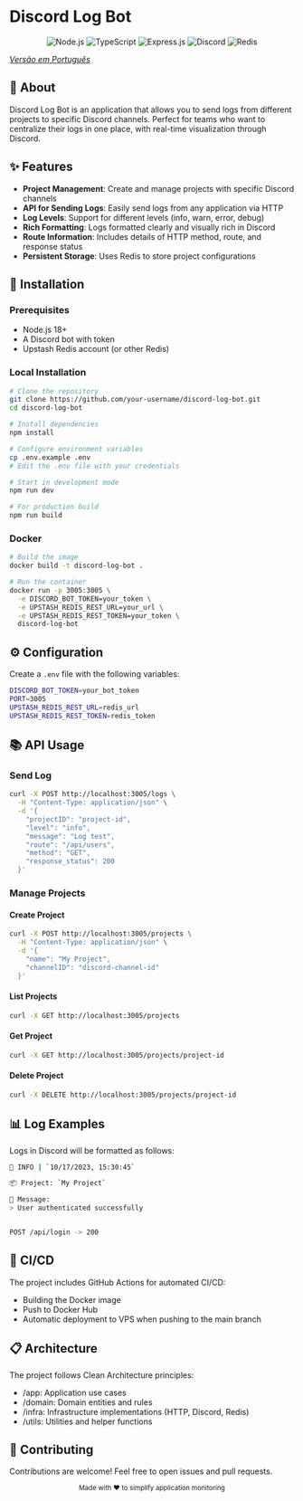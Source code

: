# Discord Log Bot
<div align="center">

  <img src="https://img.shields.io/badge/node.js-6DA55F?style=for-the-badge&logo=node.js&logoColor=white" alt="Node.js" />
  
  <img src="https://img.shields.io/badge/typescript-%23007ACC.svg?style=for-the-badge&logo=typescript&logoColor=white" alt="TypeScript" />
  
  <img src="https://img.shields.io/badge/express.js-%23404d59.svg?style=for-the-badge&logo=express&logoColor=%2361DAFB" alt="Express.js" />
  
  <img src="https://img.shields.io/badge/Discord-%235865F2.svg?style=for-the-badge&logo=discord&logoColor=white" alt="Discord" />
  
  <img src="https://img.shields.io/badge/redis-%23DD0031.svg?style=for-the-badge&logo=redis&logoColor=white" alt="Redis" />
</div>

*[Versão em Português](README.pt.md)*

## 📝 About
Discord Log Bot is an application that allows you to send logs from different projects to specific Discord channels. Perfect for teams who want to centralize their logs in one place, with real-time visualization through Discord.

## ✨ Features
- **Project Management**: Create and manage projects with specific Discord channels
- **API for Sending Logs**: Easily send logs from any application via HTTP
- **Log Levels**: Support for different levels (info, warn, error, debug)
- **Rich Formatting**: Logs formatted clearly and visually rich in Discord
- **Route Information**: Includes details of HTTP method, route, and response status
- **Persistent Storage**: Uses Redis to store project configurations

## 🚀 Installation
### Prerequisites
- Node.js 18+
- A Discord bot with token
- Upstash Redis account (or other Redis)

### Local Installation

```bash
# Clone the repository
git clone https://github.com/your-username/discord-log-bot.git
cd discord-log-bot

# Install dependencies
npm install

# Configure environment variables
cp .env.example .env
# Edit the .env file with your credentials

# Start in development mode
npm run dev

# For production build
npm run build
```

### Docker

```bash
# Build the image
docker build -t discord-log-bot .

# Run the container
docker run -p 3005:3005 \
  -e DISCORD_BOT_TOKEN=your_token \
  -e UPSTASH_REDIS_REST_URL=your_url \
  -e UPSTASH_REDIS_REST_TOKEN=your_token \
  discord-log-bot
```

## ⚙️ Configuration
Create a `.env` file with the following variables:
```bash
DISCORD_BOT_TOKEN=your_bot_token
PORT=3005
UPSTASH_REDIS_REST_URL=redis_url
UPSTASH_REDIS_REST_TOKEN=redis_token
```

## 📚 API Usage
### Send Log

```bash
curl -X POST http://localhost:3005/logs \
  -H "Content-Type: application/json" \
  -d '{
    "projectID": "project-id",
    "level": "info",
    "message": "Log test",
    "route": "/api/users",
    "method": "GET",
    "response_status": 200
  }'
```

### Manage Projects
#### Create Project
```bash
curl -X POST http://localhost:3005/projects \
  -H "Content-Type: application/json" \
  -d '{
    "name": "My Project",
    "channelID": "discord-channel-id"
  }'
```

#### List Projects
```bash
curl -X GET http://localhost:3005/projects
```

#### Get Project
```bash
curl -X GET http://localhost:3005/projects/project-id
```

#### Delete Project
```bash
curl -X DELETE http://localhost:3005/projects/project-id
```

## 📊 Log Examples
Logs in Discord will be formatted as follows:
```bash
🔵 INFO | `10/17/2023, 15:30:45`

📦 Project: `My Project`

📝 Message:
> User authenticated successfully


POST /api/login -> 200
```

## 🔄 CI/CD
The project includes GitHub Actions for automated CI/CD:
- Building the Docker image
- Push to Docker Hub
- Automatic deployment to VPS when pushing to the main branch

## 📋 Architecture
The project follows Clean Architecture principles:
- /app: Application use cases
- /domain: Domain entities and rules
- /infra: Infrastructure implementations (HTTP, Discord, Redis)
- /utils: Utilities and helper functions

## 🤝 Contributing
Contributions are welcome! Feel free to open issues and pull requests.

<div align="center"> <sub>Made with ❤️ to simplify application monitoring</sub></div>